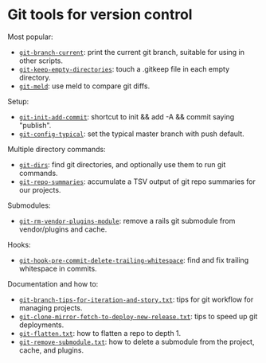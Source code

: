 # Git tools for version control

Most popular:

  * <code>[git-branch-current](bin/git-branch-current)</code>: print the current git branch, suitable for using in other scripts.
  * <code>[git-keep-empty-directories](bin/git-keep-empty-directories)</code>: touch a .gitkeep file in each empty directory.
  * <code>[git-meld](bin/git-meld)</code>: use meld to compare git diffs.

Setup:

  * <code>[git-init-add-commit](bin/git-init-add-commit)</code>: shortcut to init && add -A && commit saying "publish".
  * <code>[git-config-typical](bin/git-config-typical)</code>: set the typical master branch with push default.

Multiple directory commands:

  * <code>[git-dirs](bin/git-dirs)</code>: find git directories, and optionally use them to run git commands.
  * <code>[git-repo-summaries](bin/git-repo-summaries)</code>: accumulate a TSV output of git repo summaries for our projects.

Submodules:

  * <code>[git-rm-vendor-plugins-module](bin/git-rm-vendor-plugins-module)</code>: remove a rails git submodule from vendor/plugins and cache.

Hooks:

  * <code>[git-hook-pre-commit-delete-trailing-whitespace](bin/git-hook-pre-commit-delete-trailing-whitespace)</code>: find and fix trailing whitespace in commits.

Documentation and how to:

  * <code>[git-branch-tips-for-iteration-and-story.txt](doc/git-branch-tips-for-iteration-and-story.txt)</code>: tips for git workflow for managing projects.
  * <code>[git-clone-mirror-fetch-to-deploy-new-release.txt](doc/git-clone-mirror-fetch-to-deploy-new-release.txt)</code>: tips to speed up git deployments.
  * <code>[git-flatten.txt](doc/git-flatten.txt)</code>: how to flatten a repo to depth 1.
  * <code>[git-remove-submodule.txt](doc/git-remove-submodule.txt)</code>: how to delete a submodule from the project, cache, and plugins.
